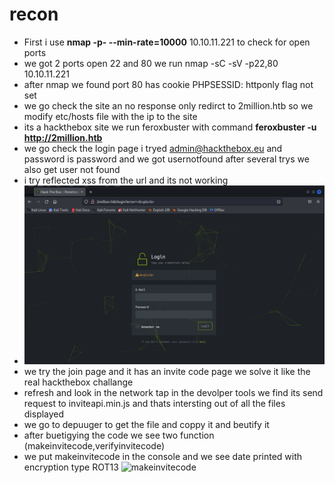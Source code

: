 # recon
- First i use **nmap -p- --min-rate=10000** 10.10.11.221 to check for open ports
- we got 2 ports open 22 and 80 we run nmap -sC -sV -p22,80 10.10.11.221
- after nmap we found port 80 has cookie  PHPSESSID: httponly flag not set
- we go check the site an no response only redirct to 2million.htb so we modify etc/hosts file with the ip to the site
- its a hackthebox site we run feroxbuster with command **feroxbuster -u http://2million.htb**
- we go check the login page i tryed admin@hackthebox.eu and password is password and we got usernotfound after several trys we also get user not found
- i try reflected xss from the url and its not working
- ![xss](https://github.com/Islamkafafy123/HackTheBox/blob/main/pictures/xss.jpg)
- we try the join page and it has an invite code page we solve it like the real hackthebox challange
- refresh and look in the network tap in the devolper tools we find its send request to inviteapi.min.js and thats intersting out of all the files displayed
- we go to depuuger to get the file and coppy it and beutify it
- after buetigying the code we see two function (makeinvitecode,verifyinvitecode)
- we put makeinvitecode in the console and we see date printed with encryption type ROT13
![makeinvitecode]()

